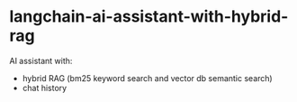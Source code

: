 # langchain-ai-assistant-with-hybrid-rag
AI assistant with:
- hybrid RAG (bm25 keyword search and vector db semantic search)
- chat history
